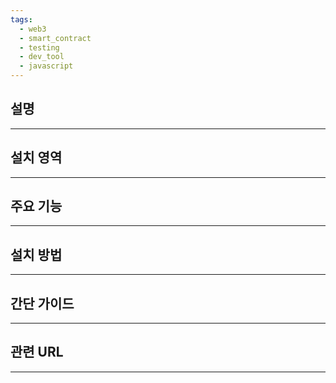 ```yaml
---
tags:
  - web3
  - smart_contract
  - testing
  - dev_tool
  - javascript
---
```

## 설명
---

## 설치 영역
---

## 주요 기능
---

## 설치 방법
---

## 간단 가이드
---


## 관련 URL
---
